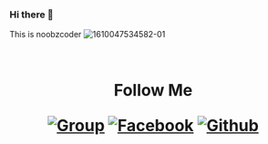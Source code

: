 ### Hi there 👋
This is noobzcoder
![1610047534582-01](https://user-images.githubusercontent.com/76752507/104003053-1dcbb600-51cc-11eb-9a57-aae865b6dfde.jpeg)












<h1 align="center">
  <br>
  Follow Me
<p align="center">
<a href="https://fb.com/groups/noobzcoder"><img title="Group" src="https://img.shields.io/badge/Group-NoobZ-red?style=for-the-badge&logo=facebook"></a>
<a href="https://fb.com/100270428688672"><img title="Facebook" src="https://img.shields.io/badge/Facebook-NoobZ-red?style=for-the-badge&logo=facebook"></a>
<a href="https://github.com/noobzcoder"><img title="Github" src="https://img.shields.io/badge/Github-noobz--coder-blue?style=for-the-badge&logo=github"></a>
